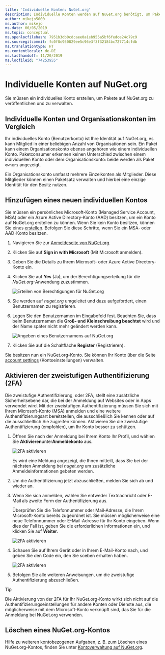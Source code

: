 ```yaml
---
title: 'Individuelle Konten: NuGet.org'
description: Individuelle Konten werden auf NuGet.org benötigt, um Pakete zu veröffentlichen.
author: mikejo5000
ms.author: mikejo
ms.date: 06/05/2019
ms.topic: conceptual
ms.openlocfilehash: 7951b3db0cdcaee0a1eb955a5bf6fedce24c79c9
ms.sourcegitcommit: fc0f8c950829ee5c96e3f3f32184bc727714cfdb
ms.translationtype: HT
ms.contentlocale: de-DE
ms.lasthandoff: 11/20/2019
ms.locfileid: "74253955"
---
```

# <a name="individual-accounts-on-nugetorg"></a>Individuelle Konten auf NuGet.org

Sie müssen ein individuelles Konto erstellen, um Pakete auf NuGet.org zu veröffentlichen und zu verwalten.

## <a name="individual-accounts-vs-organization-accounts"></a>Individuelle Konten und Organisationskonten im Vergleich

Ihr individuelles Konto (Benutzerkonto) ist Ihre Identität auf NuGet.org, es kann Mitglied in einer beliebigen Anzahl von Organisationen sein. Ein Paket kann einem Organisationskonto ebenso angehören wie einem individuellen Konto. Paketconsumer erkennen keinen Unterschied zwischen einem individuellen Konto oder dem Organisationskonto: beide werden als Paket `owners` angezeigt.

Ein Organisationskonto umfasst mehrere Einzelkonten als Mitglieder. Diese Mitglieder können einen Paketsatz verwalten und hierbei eine einzige Identität für den Besitz nutzen.

## <a name="add-a-new-individual-account"></a>Hinzufügen eines neuen individuellen Kontos

Sie müssen ein persönliches Microsoft-Konto (Managed Service Account, MSA) oder ein Azure Active Directory-Konto (AAD) besitzen, um ein Konto auf NuGet.org erstellen zu können. Wenn Sie kein Konto besitzen, können Sie eines [erstellen](https://signup.live.com). Befolgen Sie diese Schritte, wenn Sie ein MSA- oder AAD-Konto besitzen.

1. Navigieren Sie zur [Anmeldeseite von NuGet.org](https://www.nuget.org/users/account/LogOn).

1. Klicken Sie auf **Sign in with Microsoft** (Mit Microsoft anmelden).

1. Geben Sie die Details zu Ihrem Microsoft- oder Azure Active Directory-Konto ein.

1. Klicken Sie auf **Yes** (Ja), um der Berechtigungserteilung für die *NuGet.org*-Anwendung zuzustimmen.

   ![Erteilen von Berechtigungen für NuGet.org](media/nuget-org-permissions.png)

1. Sie werden auf *nuget.org* umgeleitet und dazu aufgefordert, einen Benutzernamen zu registrieren.

1. Legen Sie den Benutzernamen im Eingabefeld fest. Beachten Sie, dass beim Benutzernamen die **Groß- und Kleinschreibung beachtet** wird und der Name später nicht mehr geändert werden kann.

   ![Angeben eines Benutzernamens auf NuGet.org](media/nuget-org-register.png) 

1. Klicken Sie auf die Schaltfläche **Register** (Registrieren).

Sie besitzen nun ein NuGet.org-Konto. Sie können Ihr Konto über die Seite [account settings](https://www.nuget.org/account) (Kontoeinstellungen) verwalten.

## <a name="enable-two-factor-authentication-2fa"></a>Aktivieren der zweistufigen Authentifizierung (2FA)

Die zweistufige Authentifizierung, oder 2FA, stellt eine zusätzliche Sicherheitsebene dar, die bei der Anmeldung auf Websites oder in Apps verwendet wird. Mit der zweistufigen Authentifizierung müssen Sie sich mit Ihrem Microsoft-Konto (MSA) anmelden und eine weitere Authentifizierungsart bereitstellen, die ausschließlich Sie kennen oder auf die ausschließlich Sie zugreifen können. Aktivieren Sie die zweistufige Authentifizierung (empfohlen), um Ihr Konto besser zu schützen.

1. Öffnen Sie nach der Anmeldung bei Ihrem Konto Ihr Profil, und wählen Sie **Aktivieren**unter**Anmeldekonto** aus.

   ![2FA aktivieren](media/nuget-org-register-2fa.png)

   Es wird eine Meldung angezeigt, die Ihnen mitteilt, dass Sie bei der nächsten Anmeldung bei *nuget.org* um zusätzliche Anmeldeinformationen gebeten werden.

2. Um die Authentifizierung jetzt abzuschließen, melden Sie sich ab und wieder an.

3. Wenn Sie sich anmelden, wählen Sie entweder Textnachricht oder E-Mail als zweite Form der Authentifizierung aus.

   Überprüfen Sie die Telefonnummer oder Mail-Adresse, die Ihrem Microsoft-Konto bereits zugeordnet ist. Sie müssen möglicherweise eine neue Telefonnummer oder E-Mail-Adresse für Ihr Konto eingeben. Wenn dies der Fall ist, geben Sie die erforderlichen Informationen ein, und klicken Sie auf **Weiter**.

   ![2FA aktivieren](media/nuget-org-sign-in-2fa.png)

4. Schauen Sie auf Ihrem Gerät oder in Ihrem E-Mail-Konto nach, und geben Sie den Code ein, den Sie soeben erhalten haben.

   ![2FA aktivieren](media/nuget-org-enter-code-2fa.png)

5. Befolgen Sie alle weiteren Anweisungen, um die zweistufige Authentifizierung abzuschließen.

> [!Tip]
> Die Aktivierung von der 2FA für Ihr NuGet.org-Konto wirkt sich nicht auf die Authentifizierungseinstellungen für andere Konten oder Dienste aus, die möglicherweise mit dem Microsoft-Konto verknüpft sind, das Sie für die Anmeldung bei NuGet.org verwenden.

## <a name="delete-a-nugetorg-account"></a>Löschen eines NuGet.org-Kontos

Hilfe zu weiteren kontobezogenen Aufgaben, z. B. zum Löschen eines NuGet.org-Kontos, finden Sie unter [Kontoverwaltung auf NuGet.org](nuget-org-faq.md#nugetorg-account-management).
